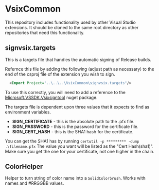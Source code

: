 # VsixCommon

This repository includes functionality used by other Visual Studio extensions. It should be cloned to the same root directory as other repositories that need this functionality.

## signvsix.targets

This is a targets file that handles the automatic signing of Release builds.

Refernce this file by adding the following (adjust path as necessary) to the end of the csproj file of the extension you wish to sign.

```xml
  <Import Project="..\..\..\VsixCommon\signvsix.targets"/>
```

To use this correctly, you will need to add a reference to the [Microsoft.VSSDK.Vsixsigntool](https://www.nuget.org/packages/Microsoft.VSSDK.Vsixsigntool) nuget package.

The targets file is dependent upon three values that it expects to find as environment variables.

- **SIGN_CERTIFICATE** - this is the absolute path to the .pfx file.
- **SIGN_PASSWORD** - this is the password for the certificate file.
- **SIGN_CERT_HASH** - this is the SHA1 hash for the certificate.

You can get the SHA1 has by running `certutil -p ********* -dump .\filename.pfx`
The value you want will be listed as the "Cert Hash(sha1)". Make sure you get the one for your certificate, not one higher in the chain.

## ColorHelper

Helper to turn string of color name into a `SolidColorbrush`. Works with names and #RRGGBB values. 
